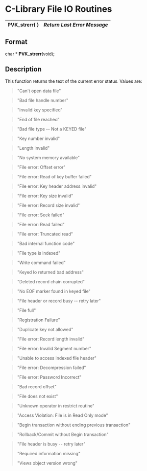 # C-Library File IO Routines

**PVK_strerr( )** |  **_Return Last Error Message_**  
---|---  
  
## Format

char * **PVK_strerr**(void);

## Description

This function returns the text of the current error status. Values are:

> "Can't open data file"

> "Bad file handle number"

> "Invalid key specified"

> "End of file reached"

> "Bad file type -- Not a KEYED file"

> "Key number invalid"

> "Length invalid"

> "No system memory available"

> "File error: Offset error"

> "File error: Read of key buffer failed"

> "File error: Key header address invalid"

> "File error: Key size invalid"

> "File error: Record size invalid"

> "File error: Seek failed"

> "File error: Read failed"

> "File error: Truncated read"

> "Bad internal function code"

> "File type is indexed"

> "Write command failed"

> "Keyed Io returned bad address"

> "Deleted record chain corrupted"

> "No EOF marker found in keyed file"

> "File header or record busy -- retry later"

> "File full"

> "Registration Failure"

> "Duplicate key not allowed"

> "File error: Record length invalid"

> "File error: Invalid Segment number"

> "Unable to access Indexed file header"

> "File error: Decompression failed"

> "File error: Password Incorrect"

> "Bad record offset"

> "File does not exist"

> "Unknown operator in restrict routine"

> "Access Violation: File is in Read Only mode"

> "Begin transaction without ending previous transaction"

> "Rollback/Commit without Begin transaction"

> "File header is busy -- retry later"
> 
> "Required information missing"
> 
> "Views object version wrong"

> > > 

